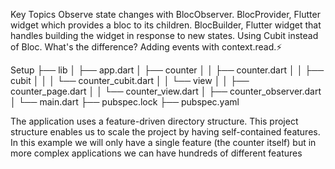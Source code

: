 Key Topics
Observe state changes with BlocObserver.
BlocProvider, Flutter widget which provides a bloc to its children.
BlocBuilder, Flutter widget that handles building the widget in response to new states.
Using Cubit instead of Bloc. What's the difference?
Adding events with context.read.⚡

Setup
├── lib
│   ├── app.dart
│   ├── counter
│   │   ├── counter.dart
│   │   ├── cubit
│   │   │   └── counter_cubit.dart
│   │   └── view
│   │       ├── counter_page.dart
│   │       └── counter_view.dart
│   ├── counter_observer.dart
│   └── main.dart
├── pubspec.lock
├── pubspec.yaml

The application uses a feature-driven directory structure. This project structure enables us to scale the project by having self-contained features. In this example we will only have a single feature (the counter itself) but in more complex applications we can have hundreds of different features
